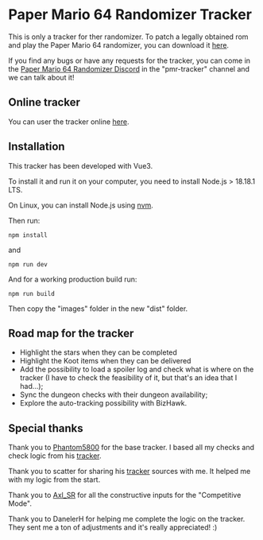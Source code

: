 # Paper Mario 64 Randomizer Tracker

This is only a tracker for ther randomizer. To patch a legally obtained rom and play the Paper Mario 64 randomizer, you can download it [here](https://pm64randomizer.com/).

If you find any bugs or have any requests for the tracker, you can come in the [Paper Mario 64 Randomizer Discord](https://discord.gg/4Z5G69ZNJg) in the "pmr-tracker" channel and we can talk about it!

## Online tracker

You can user the tracker online [here](https://pm64r-tracker.mryami.com/).

## Installation

This tracker has been developed with Vue3.

To install it and run it on your computer, you need to install Node.js > 18.18.1 LTS.

On Linux, you can install Node.js using [nvm](https://github.com/nvm-sh/nvm).

Then run:

`npm install`

and

`npm run dev`

And for a working production build run:

`npm run build`

Then copy the "images" folder in the new "dist" folder.

## Road map for the tracker

-   Highlight the stars when they can be completed
-   Highlight the Koot items when they can be delivered
-   Add the possibility to load a spoiler log and check what is where on the tracker (I have to check the feasibility of it, but that's an idea that I had...);
-   Sync the dungeon checks with their dungeon availability;
-   Explore the auto-tracking possibility with BizHawk.

## Special thanks

Thank you to [Phantom5800](https://www.twitch.tv/phantom5800) for the base tracker. I based all my checks and check logic from his [tracker](https://pmr-tracker.phantom-games.com/).

Thank you to scatter for sharing his [tracker](https://github.com/christianlegge/pmr-tracker-vue) sources with me. It helped me with my logic from the start.

Thank you to [Axl_SR](https://www.twitch.tv/axl_sr) for all the constructive inputs for the "Competitive Mode".

Thank you to DanelerH for helping me complete the logic on the tracker. They sent me a ton of adjustments and it's really appreciated! :)
